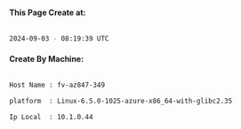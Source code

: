 
   
#### This Page Create at:

```bash

2024-09-03 - 08:19:39 UTC

```

#### Create By Machine:

```bash

Host Name : fv-az847-349

platform  : Linux-6.5.0-1025-azure-x86_64-with-glibc2.35

Ip Local  : 10.1.0.44

```

